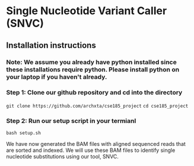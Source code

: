 # Single Nucleotide Variant Caller (SNVC) 

## Installation instructions
### Note: We assume you already have python installed since these installations require python. Please install python on your laptop if you haven't already. 

### Step 1: Clone our github repository and cd into the directory
``` git clone https://github.com/archxta/cse185_project ```
``` cd cse185_project ```

### Step 2: Run our setup script in your termianl
```bash setup.sh```

We have now generated the BAM files with aligned sequenced reads that are sorted and indexed. We will use these BAM files to identify single nucleotide substitutions using our tool, SNVC.  


 

















